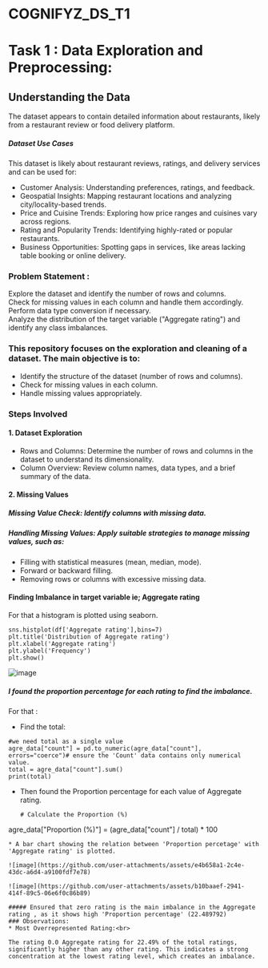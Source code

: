 # COGNIFYZ_DS_T1
# Task 1 : Data Exploration and Preprocessing:
## Understanding the Data
The dataset appears to contain detailed information about restaurants, likely from a restaurant review or food delivery platform. 
##### Dataset Use Cases
This dataset is likely about restaurant reviews, ratings, and delivery services and can be used for:

* Customer Analysis: Understanding preferences, ratings, and feedback.
* Geospatial Insights: Mapping restaurant locations and analyzing city/locality-based trends.
* Price and Cuisine Trends: Exploring how price ranges and cuisines vary across regions.
* Rating and Popularity Trends: Identifying highly-rated or popular restaurants.
* Business Opportunities: Spotting gaps in services, like areas lacking table booking or online delivery.


### Problem Statement :
Explore the dataset and identify the number
of rows and columns.<br>
Check for missing values in each column and
handle them accordingly.<br>
Perform data type conversion if necessary.<br>
Analyze the distribution of the target variable
("Aggregate rating") and identify any class
imbalances.<br>

### This repository focuses on the exploration and cleaning of a dataset. The main objective is to:

* Identify the structure of the dataset (number of rows and columns).
* Check for missing values in each column.
* Handle missing values appropriately.
### Steps Involved
#### 1. Dataset Exploration

* Rows and Columns: Determine the number of rows and columns in the dataset to understand its dimensionality.
* Column Overview: Review column names, data types, and a brief summary of the data.

#### 2. Missing Values

##### Missing Value Check: Identify columns with missing data.
##### Handling Missing Values: Apply suitable strategies to manage missing values, such as:
* Filling with statistical measures (mean, median, mode).
* Forward or backward filling.
* Removing rows or columns with excessive missing data.

#### Finding Imbalance in target variable ie; Aggregate rating
For that a histogram is plotted using seaborn.
```
sns.histplot(df['Aggregate rating'],bins=7)
plt.title('Distribution of Aggregate rating')
plt.xlabel('Aggregate rating')
plt.ylabel('Frequency')
plt.show()
```
![image](https://github.com/user-attachments/assets/6751672e-0bad-418f-be08-6a05d01f351e)

##### I found the proportion percentage for each rating to find the imbalance.
For that :<br>
* Find the total:
```
#we need total as a single value
agre_data["count"] = pd.to_numeric(agre_data["count"], errors="coerce")# ensure the 'Count' data contains only numerical value.
total = agre_data["count"].sum()
print(total)
```

* Then found the Proportion percentage for each value of Aggregate rating.
  ```
  # Calculate the Proportion (%)
agre_data["Proportion (%)"] = (agre_data["count"] / total) * 100
```
* A bar chart showing the relation between 'Proportion percetage' with 'Aggregate rating' is plotted.

![image](https://github.com/user-attachments/assets/e4b658a1-2c4e-43dc-a6d4-a9100fdf7e78)

![image](https://github.com/user-attachments/assets/b10baaef-2941-414f-89c5-06e6f0c86b89)

##### Ensured that zero rating is the main imbalance in the Aggregate rating , as it shows high 'Proportion percentage' (22.489792)
### Observations:
* Most Overrepresented Rating:<br>

The rating 0.0 Aggregate rating for 22.49% of the total ratings, significantly higher than any other rating. This indicates a strong concentration at the lowest rating level, which creates an imbalance.



